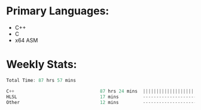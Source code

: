 # Primary Languages:
- C++
- C
- x64 ASM

# Weekly Stats:
<!--START_SECTION:waka-->

```C++
Total Time: 87 hrs 57 mins

C++                                87 hrs 24 mins  |||||||||||||||||||||||||   99.15 %
HLSL                               17 mins         -------------------------   00.33 %
Other                              12 mins         -------------------------   00.23 %
```

<!--END_SECTION:waka-->


